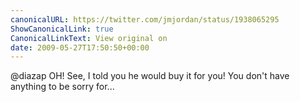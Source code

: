 ```yaml
---
canonicalURL: https://twitter.com/jmjordan/status/1938065295
ShowCanonicalLink: true
CanonicalLinkText: View original on
date: 2009-05-27T17:50:50+00:00
---
```

@diazap OH! See, I told you he would buy it for you! You don't have anything to be sorry for...